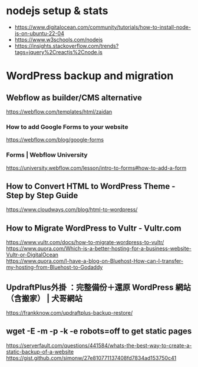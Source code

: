 # nodejs setup & stats
 - https://www.digitalocean.com/community/tutorials/how-to-install-node-js-on-ubuntu-22-04 
 - https://www.w3schools.com/nodejs
 - https://insights.stackoverflow.com/trends?tags=jquery%2Creactjs%2Cnode.js
# WordPress backup and migration
## Webflow as builder/CMS alternative
https://webflow.com/templates/html/zaidan
### How to add Google Forms to your website
https://webflow.com/blog/google-forms
### Forms | Webflow University
https://university.webflow.com/lesson/intro-to-forms#how-to-add-a-form
## How to Convert HTML to WordPress Theme - Step by Step Guide
https://www.cloudways.com/blog/html-to-wordpress/
## How to Migrate WordPress to Vultr - Vultr.com
https://www.vultr.com/docs/how-to-migrate-wordpress-to-vultr/
<br> https://www.quora.com/Which-is-a-better-hosting-for-a-business-website-Vultr-or-DigitalOcean
<br> https://www.quora.com/I-have-a-blog-on-Bluehost-How-can-I-transfer-my-hosting-from-Bluehost-to-Godaddy
## UpdraftPlus外掛 ：完整備份＋還原 WordPress 網站（含搬家） | 犬哥網站
https://frankknow.com/updraftplus-backup-restore/
## wget -E -m -p -k -e robots=off to get static pages
https://serverfault.com/questions/441584/whats-the-best-way-to-create-a-static-backup-of-a-website
<br> https://gist.github.com/simonw/27e810771137408fd7834ad153750c41

